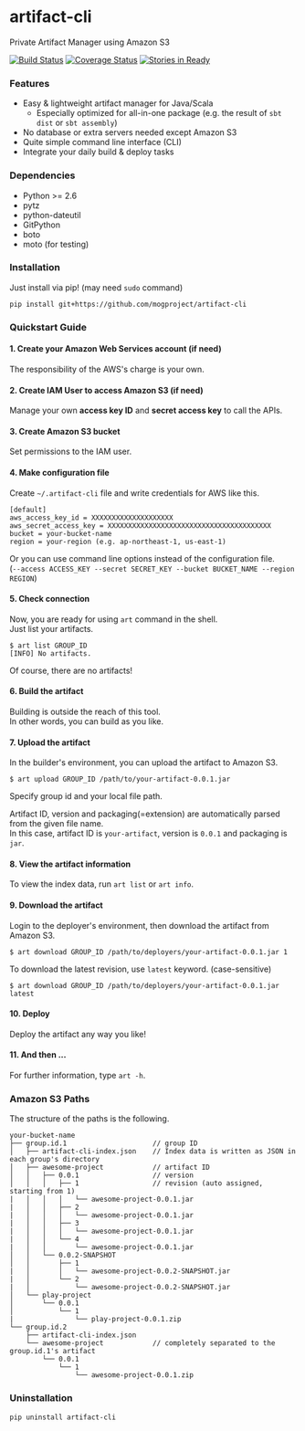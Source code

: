 artifact-cli
============

Private Artifact Manager using Amazon S3

[![Build Status](https://travis-ci.org/mogproject/artifact-cli.svg?branch=master)](https://travis-ci.org/mogproject/artifact-cli)
[![Coverage Status](https://img.shields.io/coveralls/mogproject/artifact-cli.svg)](https://coveralls.io/r/mogproject/artifact-cli?branch=master)
[![Stories in Ready](https://badge.waffle.io/mogproject/artifact-cli.png?label=ready&title=Ready)](https://waffle.io/mogproject/artifact-cli)


### Features

- Easy & lightweight artifact manager for Java/Scala
    - Especially optimized for all-in-one package (e.g. the result of ```sbt dist``` or ```sbt assembly```)
- No database or extra servers needed except Amazon S3
- Quite simple command line interface (CLI)
- Integrate your daily build & deploy tasks


### Dependencies

- Python >= 2.6
- pytz
- python-dateutil
- GitPython
- boto
- moto (for testing)


### Installation

Just install via pip! (may need ```sudo``` command)

```
pip install git+https://github.com/mogproject/artifact-cli
```


### Quickstart Guide

#### 1. Create your Amazon Web Services account (if need)

The responsibility of the AWS's charge is your own.

#### 2. Create IAM User to access Amazon S3 (if need)

Manage your own **access key ID** and **secret access key** to call the APIs.

#### 3. Create Amazon S3 bucket

Set permissions to the IAM user.

#### 4. Make configuration file

Create ```~/.artifact-cli``` file and write credentials for AWS like this.

```
[default]
aws_access_key_id = XXXXXXXXXXXXXXXXXXXX
aws_secret_access_key = XXXXXXXXXXXXXXXXXXXXXXXXXXXXXXXXXXXXXXXX
bucket = your-bucket-name
region = your-region (e.g. ap-northeast-1, us-east-1)
```

Or you can use command line options instead of the configuration file.  
(```--access ACCESS_KEY --secret SECRET_KEY --bucket BUCKET_NAME --region REGION```)

#### 5. Check connection

Now, you are ready for using ```art``` command in the shell.  
Just list your artifacts.

```
$ art list GROUP_ID
[INFO] No artifacts.
```

Of course, there are no artifacts!

#### 6. Build the artifact

Building is outside the reach of this tool.  
In other words, you can build as you like.

#### 7. Upload the artifact

In the builder's environment, you can upload the artifact to Amazon S3.

```
$ art upload GROUP_ID /path/to/your-artifact-0.0.1.jar
```

Specify group id and your local file path.

Artifact ID, version and packaging(=extension) are automatically parsed from the given file name.  
In this case, artifact ID is ```your-artifact```, version is ```0.0.1``` and packaging is ```jar```.

#### 8. View the artifact information

To view the index data, run ```art list``` or ```art info```.

#### 9. Download the artifact

Login to the deployer's environment, then download the artifact from Amazon S3.

```
$ art download GROUP_ID /path/to/deployers/your-artifact-0.0.1.jar 1
```

To download the latest revision, use ```latest``` keyword. (case-sensitive)

```
$ art download GROUP_ID /path/to/deployers/your-artifact-0.0.1.jar latest
```

#### 10. Deploy

Deploy the artifact any way you like!

#### 11. And then ...

For further information, type ```art -h```.


### Amazon S3 Paths

The structure of the paths is the following.

```
your-bucket-name
├── group.id.1                     // group ID
│   ├── artifact-cli-index.json    // Index data is written as JSON in each group's directory
│   ├── awesome-project            // artifact ID
│   │   ├── 0.0.1                  // version
│   │   │   ├── 1                  // revision (auto assigned, starting from 1)
|   │   │   │   └── awesome-project-0.0.1.jar
|   │   │   ├── 2
|   │   │   │   └── awesome-project-0.0.1.jar
|   │   │   ├── 3
|   │   │   │   └── awesome-project-0.0.1.jar
|   │   │   └── 4
|   │   │       └── awesome-project-0.0.1.jar
│   │   └── 0.0.2-SNAPSHOT
│   │       ├── 1
|   │       │   └── awesome-project-0.0.2-SNAPSHOT.jar
|   │       └── 2
|   │           └── awesome-project-0.0.2-SNAPSHOT.jar
│   └── play-project
│       └── 0.0.1
│           └── 1
|               └── play-project-0.0.1.zip
└── group.id.2
    ├── artifact-cli-index.json
    └── awesome-project            // completely separated to the group.id.1's artifact
        └── 0.0.1
            └── 1
                └── awesome-project-0.0.1.zip
```


### Uninstallation

```
pip uninstall artifact-cli
```
